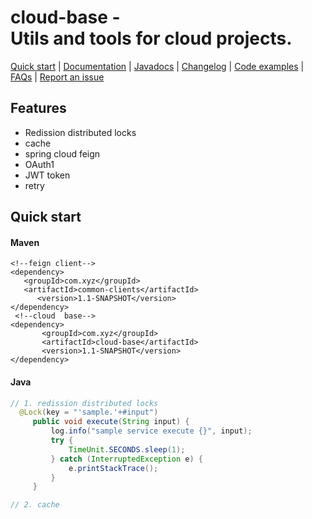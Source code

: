 # cloud-base - <br/>Utils and tools for cloud projects.

[Quick start](https://github.com/zpingmapay/cloud-base#quick-start) | [Documentation]() | [Javadocs]() | [Changelog]() | [Code examples]() | [FAQs]() | [Report an issue]()

## Features

* Redission distributed locks
* cache  
* spring cloud feign 
* OAuth1
* JWT token
* retry


## Quick start

#### Maven 
    <!--feign client-->  
    <dependency>
       <groupId>com.xyz</groupId>
       <artifactId>common-clients</artifactId>
          <version>1.1-SNAPSHOT</version>
    </dependency>  
     <!--cloud  base-->  
    <dependency>
           <groupId>com.xyz</groupId>
           <artifactId>cloud-base</artifactId>
           <version>1.1-SNAPSHOT</version>
    </dependency>  

#### Java

```java
// 1. redission distributed locks
  @Lock(key = "'sample.'+#input")
     public void execute(String input) {
         log.info("sample service execute {}", input);
         try {
             TimeUnit.SECONDS.sleep(1);
         } catch (InterruptedException e) {
             e.printStackTrace();
         }
     } 
```

```java
// 2. cache
